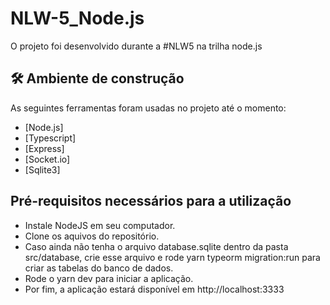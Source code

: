 # NLW-5_Node.js

O projeto foi desenvolvido durante a #NLW5 na trilha node.js

## 🛠  Ambiente de construção

As seguintes ferramentas foram usadas no projeto até o momento:

* [Node.js]
* [Typescript]
* [Express]
* [Socket.io]
* [Sqlite3]

## Pré-requisitos necessários para a utilização

- Instale NodeJS em seu computador.
- Clone os aquivos do repositório.
- Caso ainda não tenha o arquivo database.sqlite dentro da pasta src/database, crie esse arquivo e rode yarn typeorm migration:run para criar as tabelas do banco de dados.
- Rode o yarn dev para iniciar a aplicação.
- Por fim, a aplicação estará disponível em http://localhost:3333

